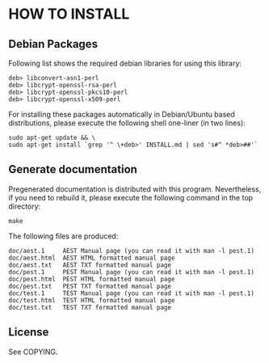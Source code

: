 HOW TO INSTALL
==============


Debian Packages
---------------

Following list shows the required debian libraries for using this library:

    deb> libconvert-asn1-perl
    deb> libcrypt-openssl-rsa-perl
    deb> libcrypt-openssl-pkcs10-perl
    deb> libcrypt-openssl-x509-perl

For installing these packages automatically in Debian/Ubuntu based
distributions, please execute the following shell one-liner (in two lines):

    sudo apt-get update && \
    sudo apt-get install `grep '^ \+deb>' INSTALL.md | sed 's#^ *deb>##'`


Generate documentation
----------------------

Pregenerated documentation is distributed with this program. Nevertheless, if
you need to rebuild it, please execute the following command in the top
directory:

    make

The following files are produced:

    doc/aest.1     AEST Manual page (you can read it with man -l pest.1)
    doc/aest.html  AEST HTML formatted manual page
    doc/aest.txt   AEST TXT formatted manual page
    doc/pest.1     PEST Manual page (you can read it with man -l pest.1)
    doc/pest.html  PEST HTML formatted manual page
    doc/pest.txt   PEST TXT formatted manual page
    doc/test.1     TEST Manual page (you can read it with man -l pest.1)
    doc/test.html  TEST HTML formatted manual page
    doc/test.txt   TEST TXT formatted manual page


License
-------

See COPYING.

